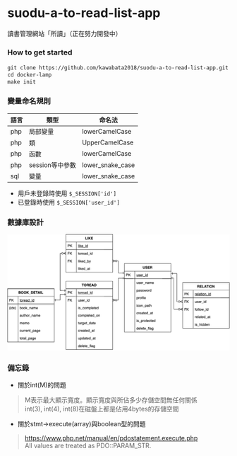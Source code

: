 # suodu-a-to-read-list-app
讀書管理網站「所讀」（正在努力開發中）

### How to get started
```
git clone https://github.com/kawabata2018/suodu-a-to-read-list-app.git
cd docker-lamp
make init
```

### 變量命名規則
| 語言 | 類型 | 命名法 |
|---|---|---|
| php | 局部變量 | lowerCamelCase |
| php | 類 | UpperCamelCase |
| php | 函數 | lowerCamelCase |
| php | session等中參數 | lower_snake_case |
| sql | 變量 | lower_snake_case |

- 用戶未登錄時使用 `$_SESSION['id']`
- 已登錄時使用 `$_SESSION['user_id']`

### 數據庫設計
![ER図](draft/ERDiagram.png)

### 備忘錄
- 關於int(M)的問題
> M表示最大顯示寬度。顯示寬度與所佔多少存儲空間無任何關係  
> int(3), int(4), int(8)在磁盤上都是佔用4bytes的存儲空間 

- 關於stmt->execute(array)與boolean型的問題
> https://www.php.net/manual/en/pdostatement.execute.php  
> All values are treated as PDO::PARAM_STR.  
